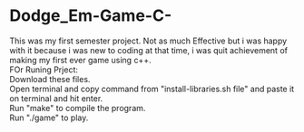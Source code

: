 # Dodge_Em-Game-C-
This was my first semester project. Not as much Effective but i was happy with it because i was new to coding at that time, i was quit achievement of  making my first ever game using c++.\
FOr Runing Prject: \
Download these files.\
Open terminal and copy command from "install-libraries.sh file" and paste it on terminal and hit enter.\
Run "make" to compile the program.\
Run "./game" to play.
